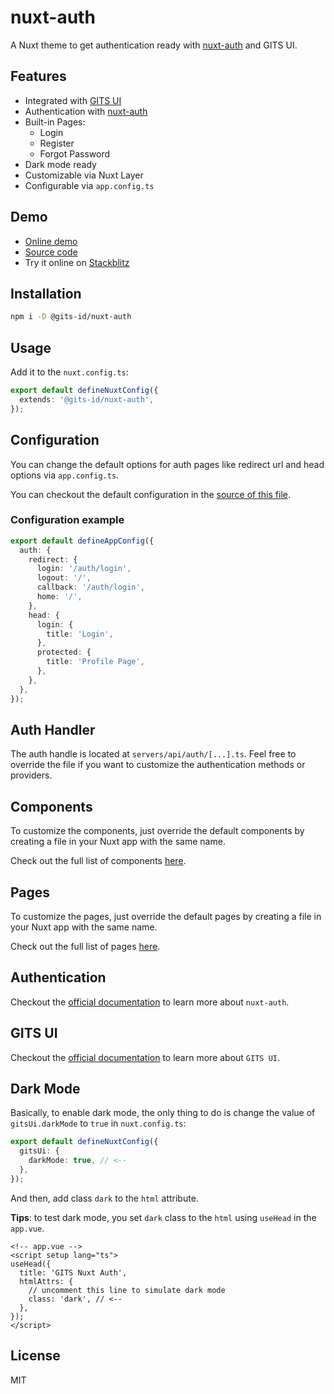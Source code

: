 # nuxt-auth

A Nuxt theme to get authentication ready with [nuxt-auth](https://sidebase.io/nuxt-auth/getting-started) and GITS UI.

## Features

- Integrated with [GITS UI](https://gitsindonesia.github.io/ui-component/)
- Authentication with [nuxt-auth](https://sidebase.io/nuxt-auth/getting-started)
- Built-in Pages:
  - Login
  - Register
  - Forgot Password
- Dark mode ready
- Customizable via Nuxt Layer
- Configurable via `app.config.ts`

## Demo

- [Online demo](https://gits-nuxt-auth.vercel.app/)
- [Source code](https://github.com/gitsindonesia/ui-component/tree/main/starter/nuxt-auth)
- Try it online on [Stackblitz](https://stackblitz.com/github/gitsindonesia/ui-component/tree/main/starter/nuxt-auth)

## Installation

```bash
npm i -D @gits-id/nuxt-auth
```

## Usage

Add it to the `nuxt.config.ts`:

```ts
export default defineNuxtConfig({
  extends: '@gits-id/nuxt-auth',
});
```

## Configuration

You can change the default options for auth pages like redirect url and head options via `app.config.ts`.

You can checkout the default configuration in the [source of this file](https://github.com/gitsindonesia/ui-component/tree/main/starter/nuxt-auth/app.config.ts).

### Configuration example

```ts
export default defineAppConfig({
  auth: {
    redirect: {
      login: '/auth/login',
      logout: '/',
      callback: '/auth/login',
      home: '/',
    },
    head: {
      login: {
        title: 'Login',
      },
      protected: {
        title: 'Profile Page',
      },
    },
  },
});
```

## Auth Handler

The auth handle is located at `servers/api/auth/[...].ts`. Feel free to override the file if you want to customize the authentication methods or providers.

## Components

To customize the components, just override the default components by creating a file in your Nuxt app with the same name.

Check out the full list of components [here](https://github.com/gitsindonesia/ui-component/tree/main/starter/nuxt-auth/components).

## Pages

To customize the pages, just override the default pages by creating a file in your Nuxt app with the same name.

Check out the full list of pages [here](https://github.com/gitsindonesia/ui-component/tree/main/starter/nuxt-auth/pages).

## Authentication

Checkout the [official documentation](https://sidebase.io/nuxt-auth/getting-started) to learn more about `nuxt-auth`.

## GITS UI

Checkout the [official documentation](https://gitsindonesia.github.io/ui-component/) to
learn more about `GITS UI`.

## Dark Mode

Basically, to enable dark mode, the only thing to do is change the value of `gitsUi.darkMode` to `true` in `nuxt.config.ts`:
  
```ts
export default defineNuxtConfig({
  gitsUi: {
    darkMode: true, // <--
  },
});
```

And then, add class `dark` to the `html` attribute.

**Tips**: to test dark mode, you set `dark` class to the `html` using `useHead` in the `app.vue`.

```vue
<!-- app.vue -->
<script setup lang="ts">
useHead({
  title: 'GITS Nuxt Auth',
  htmlAttrs: {
    // uncomment this line to simulate dark mode
    class: 'dark', // <--
  },
});
</script>
```



## License

MIT
